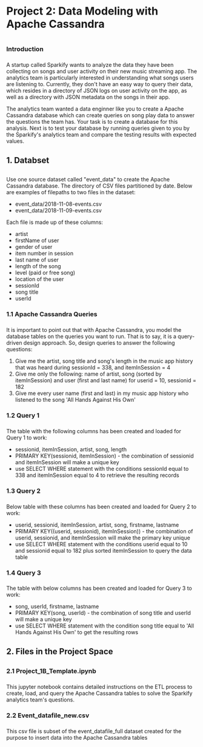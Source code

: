 # Project 2: Data Modeling with Apache Cassandra <h1>
### Introduction <h3>
A startup called Sparkify wants to analyze the data they have been collecting on songs and user activity on their new music streaming app. The analytics team is particularly interested in understanding what songs users are listening to. Currently, they don't have an easy way to query their data, which resides in a directory of JSON logs on user activity on the app, as well as a directory with JSON metadata on the songs in their app.

The analytics team wanted a data enginner like you to create a Apache Cassandra database which can create queries on song play data to answer the questions the team has. Your task is to create a database for this analysis. Next is to test your database by running queries given to you by the Sparkify's analytics team and compare the testing results with expected values.

## 1. Databset <h2>
Use one source dataset called "event_data" to create the Apache Cassandra database. The directory of CSV files partitioned by date. Below are examples of filepaths to two files in the dataset:
* event_data/2018-11-08-events.csv
* event_data/2018-11-09-events.csv

Each file is made up of these columns:
- artist
- firstName of user
- gender of user
- item number in session
- last name of user
- length of the song
- level (paid or free song)
- location of the user
- sessionId
- song title
- userId

### 1.1 Apache Cassandra Queries <h3>
It is important to point out that with Apache Cassandra, you model the database tables on the queries you want to run. That is to say, it is a query-driven design approach. So, design queries to answer the following questions:
1. Give me the artist, song title and song's length in the music app history that was heard during sessionId = 338, and itemInSession = 4
2. Give me only the following: name of artist, song (sorted by itemInSession) and user (first and last name) for userid = 10, sessionid = 182
3. Give me every user name (first and last) in my music app history who listened to the song 'All Hands Against His Own'
  
### 1.2 Query 1 <h3>
The table with the following columns has been created and loaded for Query 1 to work:
* sessionid, itemInSession, artist, song, length 
* PRIMARY KEY(sessionid, itemInSession) - the combination of sessionid and itemInSession will make a unique key
* use SELECT WHERE statement with the conditions sessionId equal to 338 and itemInSession equal to 4 to retrieve the resulting records

### 1.3 Query 2 <h3>
Below table with these columns has been created and loaded for Query 2 to work:
* userid, sessionid, itemInSession, artist, song, firstname, lastname 
* PRIMARY KEY((userid, sessionid), itemInSession)) - the combination of userid, sessionid, and itemInSession will make the primary key unique
* use SELECT WHERE statement with the conditions userid equal to 10 and sessionid equal to 182 plus sorted itemInSession to query the data table

### 1.4 Query 3 <h3>
The table with below columns has been created and loaded for Query 3 to work:
* song, userId, firstname, lastname
* PRIMARY KEY(song, userId) - the combination of song title and userId will make a unique key
* use SELECT WHERE statement with the condition song title equal to 'All Hands Against His Own' to get the resulting rows

## 2. Files in the Project Space <h2>

### 2.1 Project_1B_Template.ipynb <h3>
This jupyter notebook contains detailed instructions on the ETL process to create, load, and query the Apache Cassandra tables to solve the Sparkify analytics team's questions.

### 2.2 Event_datafile_new.csv <h3>
This csv file is subset of the event_datafile_full dataset created for the purpose to insert data into the Apache Cassandra tables
